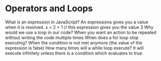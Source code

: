 # Operators and Loops
What is an expression in JavaScript? An expressions gives you a value when it is resolved. x = 2 + 1 // this expression gives you the value 3
Why would we use a loop in our code? When you want an action to be repeated without writing the code multiple times
When does a for loop stop executing? When the condition is not met anymore (the value of the expression is false)
How many times will a while loop execute? It will execute infinitely unless there is a condition which evaluates to true.